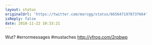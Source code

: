 ```yaml
---
layout: status
originalUrl: 'https://twitter.com/marcgg/status/6656471978737664'
isReply: false
date: 2010-11-22 10:33:21
---
```


Wut? #errormessages #mustaches  http://yfrog.com/2rpbwp
